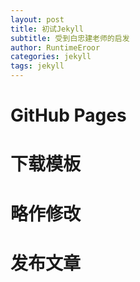 ```yaml
---
layout: post
title: 初试Jekyll
subtitle: 受到白忠建老师的启发
author: RuntimeEroor
categories: jekyll
tags: jekyll
---
```

# GitHub Pages

# 下载模板

# 略作修改

# 发布文章
